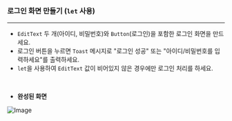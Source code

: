 ### **로그인 화면 만들기 (`let` 사용)**  

---

- `EditText` 두 개(아이디, 비밀번호)와 `Button`(로그인)을 포함한 로그인 화면을 만드세요.
- 로그인 버튼을 누르면 `Toast` 메시지로 "로그인 성공" 또는 "아이디/비밀번호를 입력하세요"를 출력하세요.
- `let`을 사용하여 `EditText` 값이 비어있지 않은 경우에만 로그인 처리를 하세요.

<br>

 - **완성된 화면**

![Image](https://github.com/user-attachments/assets/b1fc9ae4-3510-4eaa-bf23-3e41d6d1e5c7)
